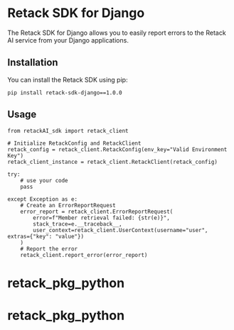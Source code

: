 # Retack SDK for Django

The Retack SDK for Django allows you to easily report errors to the Retack AI service from your Django applications.

## Installation

You can install the Retack SDK using pip:

    pip install retack-sdk-django==1.0.0

## Usage

    from retackAI_sdk import retack_client

    # Initialize RetackConfig and RetackClient
    retack_config = retack_client.RetackConfig(env_key="Valid Environment Key")
    retack_client_instance = retack_client.RetackClient(retack_config)

    try:
        # use your code 
        pass

    except Exception as e:
        # Create an ErrorReportRequest
        error_report = retack_client.ErrorReportRequest(
            error=f"Member retrieval failed: {str(e)}",
            stack_trace=e.__traceback__,
            user_context=retack_client.UserContext(username="user", extras={"key": "value"})
        )
        # Report the error
        retack_client.report_error(error_report)

# retack_pkg_python
# retack_pkg_python
